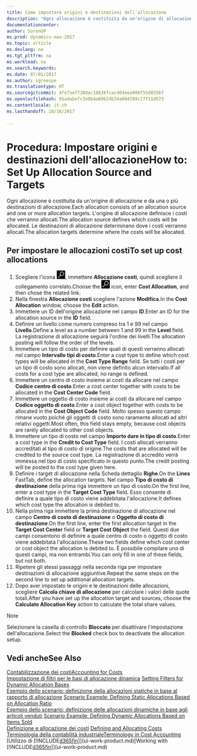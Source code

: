 ```yaml
---
title: Come impostare origini e destinazioni dell'allocazione
description: "Ogni allocazione è costituita da un'origine di allocazione e da una o più destinazioni di allocazione. L'origine di allocazione definisce i costi che verranno allocati. Le destinazioni di allocazione determinano dove i costi verranno allocati."
documentationcenter: 
author: SorenGP
ms.prod: dynamics-nav-2017
ms.topic: article
ms.devlang: na
ms.tgt_pltfrm: na
ms.workload: na
ms.search.keywords: 
ms.date: 07/01/2017
ms.author: sgroespe
ms.translationtype: HT
ms.sourcegitcommit: 4fefaef7380ac10836fcac404eea006f55d8556f
ms.openlocfilehash: 91adabefc3e0b4a69b24b34a084f89c17711d573
ms.contentlocale: it-ch
ms.lasthandoff: 10/16/2017

---
```

# <a name="how-to-set-up-allocation-source-and-targets"></a><span data-ttu-id="28c5d-105">Procedura: Impostare origini e destinazioni dell'allocazione</span><span class="sxs-lookup"><span data-stu-id="28c5d-105">How to: Set Up Allocation Source and Targets</span></span>
<span data-ttu-id="28c5d-106">Ogni allocazione è costituita da un'origine di allocazione e da una o più destinazioni di allocazione.</span><span class="sxs-lookup"><span data-stu-id="28c5d-106">Each allocation consists of an allocation source and one or more allocation targets.</span></span> <span data-ttu-id="28c5d-107">L'origine di allocazione definisce i costi che verranno allocati.</span><span class="sxs-lookup"><span data-stu-id="28c5d-107">The allocation source defines which costs will be allocated.</span></span> <span data-ttu-id="28c5d-108">Le destinazioni di allocazione determinano dove i costi verranno allocati.</span><span class="sxs-lookup"><span data-stu-id="28c5d-108">The allocation targets determine where the costs will be allocated.</span></span>  

## <a name="to-set-up-cost-allocations"></a><span data-ttu-id="28c5d-109">Per impostare le allocazioni costi</span><span class="sxs-lookup"><span data-stu-id="28c5d-109">To set up cost allocations</span></span>  
1.  <span data-ttu-id="28c5d-110">Scegliere l'icona ![Cerca pagina o report](media/ui-search/search_small.png "icona Cerca pagina o report"), immettere **Allocazione costi**, quindi scegliere il collegamento correlato.</span><span class="sxs-lookup"><span data-stu-id="28c5d-110">Choose the ![Search for Page or Report](media/ui-search/search_small.png "Search for Page or Report icon") icon, enter **Cost Allocation**, and then chose the related link.</span></span>  
2.  <span data-ttu-id="28c5d-111">Nella finestra **Allocazione costi** scegliere l'azione **Modifica**.</span><span class="sxs-lookup"><span data-stu-id="28c5d-111">In the **Cost Allocation** window, choose the **Edit** action.</span></span>  
3.  <span data-ttu-id="28c5d-112">Immettere un ID dell'origine allocazione nel campo **ID**.</span><span class="sxs-lookup"><span data-stu-id="28c5d-112">Enter an ID for the allocation source in the **ID** field.</span></span>  
4.  <span data-ttu-id="28c5d-113">Definire un livello come numero compreso tra 1 e 99 nel campo **Livello**.</span><span class="sxs-lookup"><span data-stu-id="28c5d-113">Define a level as a number between 1 and 99 in the **Level** field.</span></span> <span data-ttu-id="28c5d-114">La registrazione di allocazione seguirà l'ordine dei livelli.</span><span class="sxs-lookup"><span data-stu-id="28c5d-114">The allocation posting will follow the order of the levels.</span></span>  
5.  <span data-ttu-id="28c5d-115">Immettere un tipo di costo per definire quali di questi verranno allocati nel campo **Intervallo tipi di costo**.</span><span class="sxs-lookup"><span data-stu-id="28c5d-115">Enter a cost type to define which cost types will be allocated in the **Cost Type Range** field.</span></span> <span data-ttu-id="28c5d-116">Se tutti i costi per un tipo di costo sono allocati, non viene definito alcun intervallo.</span><span class="sxs-lookup"><span data-stu-id="28c5d-116">If all costs for a cost type are allocated, no range is defined.</span></span>  
6.  <span data-ttu-id="28c5d-117">Immettere un centro di costo insieme ai costi da allocare nel campo **Codice centro di costo**.</span><span class="sxs-lookup"><span data-stu-id="28c5d-117">Enter a cost center together with costs to be allocated in the **Cost Center Code** field.</span></span>  
7.  <span data-ttu-id="28c5d-118">Immettere un oggetto di costo insieme ai costi da allocare nel campo **Codice oggetto di costo**.</span><span class="sxs-lookup"><span data-stu-id="28c5d-118">Enter a cost object together with costs to be allocated in the **Cost Object Code** field.</span></span> <span data-ttu-id="28c5d-119">Molto spesso questo campo rimane vuoto poiché gli oggetti di costo sono raramente allocati ad altri relativi oggetti.</span><span class="sxs-lookup"><span data-stu-id="28c5d-119">Most often, this field stays empty, because cost objects are rarely allocated to other cost objects.</span></span>  
8.  <span data-ttu-id="28c5d-120">Immettere un tipo di costo nel campo **Importo dare in tipo di costo**.</span><span class="sxs-lookup"><span data-stu-id="28c5d-120">Enter a cost type in the **Credit to Cost Type** field.</span></span> <span data-ttu-id="28c5d-121">I costi allocati verranno accreditati al tipo di costo di origine.</span><span class="sxs-lookup"><span data-stu-id="28c5d-121">The costs that are allocated will be credited to the source cost type.</span></span> <span data-ttu-id="28c5d-122">La registrazione di accredito verrà immessa nel tipo di costo specificato in questo punto.</span><span class="sxs-lookup"><span data-stu-id="28c5d-122">The credit posting will be posted to the cost type given here.</span></span>  
9. <span data-ttu-id="28c5d-123">Definire i target di allocazione nella Scheda dettaglio **Righe**.</span><span class="sxs-lookup"><span data-stu-id="28c5d-123">On the **Lines** FastTab, define the allocation targets.</span></span> <span data-ttu-id="28c5d-124">Nel campo **Tipo di costo di destinazione** della prima riga immettere un tipo di costo.</span><span class="sxs-lookup"><span data-stu-id="28c5d-124">On the first line, enter a cost type in the **Target Cost Type** field.</span></span> <span data-ttu-id="28c5d-125">Esso consente di definire a quale tipo di costo viene addebitata l'allocazione.</span><span class="sxs-lookup"><span data-stu-id="28c5d-125">It defines which cost type the allocation is debited to.</span></span>  
10. <span data-ttu-id="28c5d-126">Nella prima riga immettere la prima destinazione di allocazione nel campo **Centro di costo di destinazione** o **Oggetto di costo di destinazione**.</span><span class="sxs-lookup"><span data-stu-id="28c5d-126">On the first line, enter the first allocation target in the **Target Cost Center** field or **Target Cost Object** the field.</span></span> <span data-ttu-id="28c5d-127">Questi due campi consentono di definire a quale centro di costo o oggetto di costo viene addebitata l'allocazione.</span><span class="sxs-lookup"><span data-stu-id="28c5d-127">These two fields define which cost center or cost object the allocation is debited to.</span></span> <span data-ttu-id="28c5d-128">È possibile compilare uno di questi campi, ma non entrambi.</span><span class="sxs-lookup"><span data-stu-id="28c5d-128">You can only fill in one of these fields, but not both.</span></span>  
11. <span data-ttu-id="28c5d-129">Ripetere gli stessi passaggi nella seconda riga per impostare destinazioni di allocazione aggiuntive.</span><span class="sxs-lookup"><span data-stu-id="28c5d-129">Repeat the same steps on the second line to set up additional allocation targets.</span></span>  
12. <span data-ttu-id="28c5d-130">Dopo aver impostato le origini e le destinazioni delle allocazioni, scegliere **Calcola chiave di allocazione** per calcolare i valori delle quote totali.</span><span class="sxs-lookup"><span data-stu-id="28c5d-130">After you have set up the allocation target and sources, choose the **Calculate Allocation Key** action to calculate the total share values.</span></span>  

> [!NOTE]  
>  <span data-ttu-id="28c5d-131">Selezionare la casella di controllo **Bloccato** per disattivare l'impostazione dell'allocazione.</span><span class="sxs-lookup"><span data-stu-id="28c5d-131">Select the **Blocked** check box to deactivate the allocation setup.</span></span>  

## <a name="see-also"></a><span data-ttu-id="28c5d-132">Vedi anche</span><span class="sxs-lookup"><span data-stu-id="28c5d-132">See Also</span></span>  
[<span data-ttu-id="28c5d-133">Contabilizzazione dei costi</span><span class="sxs-lookup"><span data-stu-id="28c5d-133">Accounting for Costs</span></span>](finance-manage-cost-accounting.md)  
 <span data-ttu-id="28c5d-134">[Impostazione di filtri per le basi di allocazione dinamica](finance-setting-filters-for-dynamic-allocation-bases.md) </span><span class="sxs-lookup"><span data-stu-id="28c5d-134">[Setting Filters for Dynamic Allocation Bases](finance-setting-filters-for-dynamic-allocation-bases.md) </span></span>  
 <span data-ttu-id="28c5d-135">[Esempio dello scenario: definizione della allocazioni statiche in base al rapporto di allocazione](finance-scenario-example-defining-static-allocations-based-on-allocation-ratio.md) </span><span class="sxs-lookup"><span data-stu-id="28c5d-135">[Scenario Example: Defining Static Allocations Based on Allocation Ratio](finance-scenario-example-defining-static-allocations-based-on-allocation-ratio.md) </span></span>  
 <span data-ttu-id="28c5d-136">[Esempio dello scenario: definizione delle allocazioni dinamiche in base agli articoli venduti](finance-scenario-example-defining-dynamic-allocations-based-on-items-sold.md) </span><span class="sxs-lookup"><span data-stu-id="28c5d-136">[Scenario Example: Defining Dynamic Allocations Based on Items Sold](finance-scenario-example-defining-dynamic-allocations-based-on-items-sold.md) </span></span>  
 <span data-ttu-id="28c5d-137">[Definizione e allocazione dei costi](finance-define-and-allocate-costs.md) </span><span class="sxs-lookup"><span data-stu-id="28c5d-137">[Defining and Allocating Costs](finance-define-and-allocate-costs.md) </span></span>  
 [<span data-ttu-id="28c5d-138">Terminologia della contabilità industriale</span><span class="sxs-lookup"><span data-stu-id="28c5d-138">Terminology in Cost Accounting</span></span>](finance-terminology-in-cost-accounting.md)  
 <span data-ttu-id="28c5d-139">[Utilizzo di [!INCLUDE[d365fin](includes/d365fin_md.md)]](ui-work-product.md)</span><span class="sxs-lookup"><span data-stu-id="28c5d-139">[Working with [!INCLUDE[d365fin](includes/d365fin_md.md)]](ui-work-product.md)</span></span>

